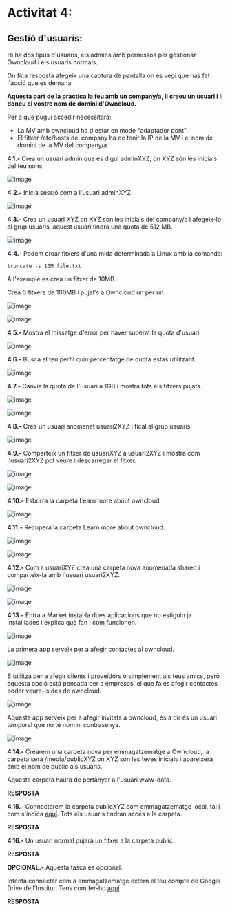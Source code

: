 # Activitat 4:

## Gestió d'usuaris:

Hi ha dos tipus d'usuaris, els admins amb permissos per gestionar Owncloud i els usuaris normals.

On fica resposta afegeix una captura de pantalla on es vegi que has fet l'acció que es demana.

**Aquesta part de la pràctica la feu amb un company/a, li creeu un usuari i li doneu el vostre nom de domini d'Owncloud.**

Per a que pugui accedir necessitarà:

- La MV amb owncloud ha d'estar en mode "adaptador pont".
- El fitxer /etc/hosts del company ha de tenir la IP de la MV i el nom de domini de la MV del company/a.


**4.1.-** Crea un usuari admin que es digui adminXYZ, on XYZ són les inicials del teu nom:

![image](https://user-images.githubusercontent.com/114162341/198646795-9769cd2a-57fb-45a9-ae4c-36d644554ecc.png)

**4.2.-** Inicia sessió com a l'usuari adminXYZ.

![image](https://user-images.githubusercontent.com/114162341/198647840-071097f8-d06a-44db-af0b-f05c23a19960.png)

**4.3.-** Crea un usuari XYZ on XYZ son les inicials del company/a i afegeix-lo al grup usuaris, aquest usuari tindrà una quota de 512 MB.

![image](https://user-images.githubusercontent.com/114162341/198649163-cca91088-2318-4c7f-bde0-6946330107f7.png)

**4.4.-** Podem crear fitxers d'una mida determinada a Linux amb la comanda:

```
truncate -s 10M file.txt
```

A l'exemple es crea un fitxer de 10MB.

Crea 6 fitxers de 100MB i pujal's a Owncloud un per un.

![image](https://user-images.githubusercontent.com/114162341/198654268-7acd5c50-59f3-4fac-b2d2-ab1a15c60f94.png)

![image](https://user-images.githubusercontent.com/114162341/198655201-429bda47-fd2f-4254-a28f-14cfae268a36.png)

**4.5.-** Mostra el missatge d'error per haver superat la quota d'usuari.

![image](https://user-images.githubusercontent.com/114162341/198671031-1a8e7f90-320e-4b6c-b819-b56c51dc4b3b.png)

**4.6.-** Busca al teu perfil quin percentatge de quota estas utilitzant.

![image](https://user-images.githubusercontent.com/114162341/199528038-ee9499b9-153a-4f17-ae99-ffa7d4909e9d.png)

**4.7.-** Canvia la quota de l'usuari a 1GB i mostra tots els fitxers pujats.

![image](https://user-images.githubusercontent.com/114162341/199528239-8292b3a1-0cc8-4f42-97f5-b800d465579e.png)

![image](https://user-images.githubusercontent.com/114162341/199531468-a1777195-e8b0-41db-ac48-ef4178951d62.png)

**4.8.-** Crea un usuari anomenat usuari2XYZ i fical al grup usuaris.

![image](https://user-images.githubusercontent.com/114162341/199530252-1fc474a2-6cc3-461a-9ae1-10cbefa6b1d9.png)


**4.9.-** Comparteix un fitxer de usuariXYZ a usuari2XYZ i mostra com l'usuari2XYZ pot veure i descarregar el fitxer.

![image](https://user-images.githubusercontent.com/114162341/199531922-d6920f44-17c5-4db8-83e5-bbe332cae45e.png)

![image](https://user-images.githubusercontent.com/114162341/199532370-eb53fe15-a237-42be-92c1-2542a9ce7b88.png)


**4.10.-** Esborra la carpeta Learn more about owncloud.

![image](https://user-images.githubusercontent.com/114162341/199532449-1693cfec-0d78-41ed-9b2c-a16df149dc63.png)

**4.11.-** Recupera la carpeta Learn more about owncloud.

![image](https://user-images.githubusercontent.com/114162341/199532522-e8e984f1-8828-4bc3-ae2e-82360c88dac1.png)

![image](https://user-images.githubusercontent.com/114162341/199532634-6e5f4ce4-5754-483b-bd4f-30379938b1b5.png)


**4.12.-** Com a usuariXYZ crea una carpeta nova anomenada shared i comparteix-la amb l'usuari usuari2XYZ.

![image](https://user-images.githubusercontent.com/114162341/199533418-fad35053-a3c0-495b-a048-9bd4987ff6a7.png)

![image](https://user-images.githubusercontent.com/114162341/199533586-971e4b97-db37-4aac-9680-eaf08dba22f1.png)


**4.13.-** Entra a Market instal·la dues aplicacions que no estiguin ja instal·lades i explica què fan i com funcionen.

![image](https://user-images.githubusercontent.com/110727546/196159706-705ff624-c409-4632-acb4-f43ffcc486d4.png)

La primera app serveix per a afegir contactes al owncloud.

![image](https://user-images.githubusercontent.com/114162341/199534586-458e39de-67ad-4304-a524-9101f6052481.png)

S'utilitza per a afegir clients i proveïdors o simplement als teus amics, però aquesta opció está pensada per a empreses, el que fa és afegir contactes i poder veure-ls des de owncloud.

![image](https://user-images.githubusercontent.com/114162341/199534705-1d12500a-a233-4a24-952d-35a1e88a50e1.png)

Aquesta app serveix per a afegir invitats a owncloud, és a dir és un usuari temporal que no té nom ni contrasenya.

![image](https://user-images.githubusercontent.com/114162341/199535326-1984abe8-8cd4-436e-ac6a-3e0f47eb6a9d.png)

**4.14.-** Crearem una carpeta nova per emmagatzematge a Owncloud, la carpeta serà /media/publicXYZ on XYZ són les teves inicials i apareixerà amb el nom de public als usuaris.

Aquesta carpeta haurà de pertànyer a l'usuari www-data.

**RESPOSTA**

**4.15.-** Connectarem la carpeta publicXYZ com emmagatzematge local, tal i com s'indica [aquí](https://doc.owncloud.com/server/next/admin_manual/configuration/files/external_storage/local.html). Tots els usuaris tindran accés a la carpeta.

**RESPOSTA**

**4.16.-** Un usuari normal pujarà un fitxer a la carpeta public.

**RESPOSTA**

**OPCIONAL.-** Aquesta tasca és opcional.

Intenta connectar com a emmagatzematge extern el teu compte de Google Drive de l'Institut. Tens com fer-ho [aquí](https://doc.owncloud.com/server/next/admin_manual/configuration/files/external_storage/google.html).

**RESPOSTA**
